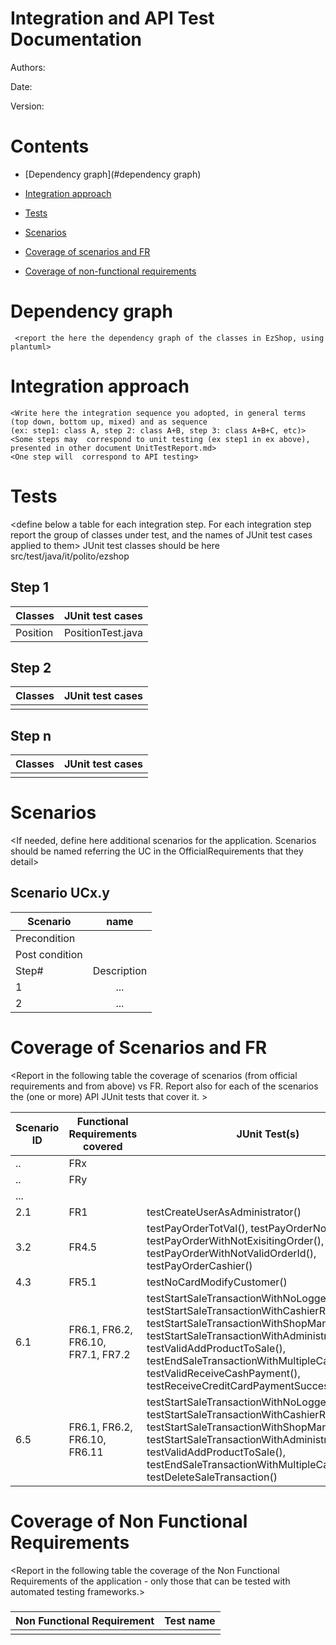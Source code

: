 # Integration and API Test Documentation

Authors:

Date:

Version:

# Contents

- [Dependency graph](#dependency graph)

- [Integration approach](#integration)

- [Tests](#tests)

- [Scenarios](#scenarios)

- [Coverage of scenarios and FR](#scenario-coverage)
- [Coverage of non-functional requirements](#nfr-coverage)



# Dependency graph 

     <report the here the dependency graph of the classes in EzShop, using plantuml>

# Integration approach

    <Write here the integration sequence you adopted, in general terms (top down, bottom up, mixed) and as sequence
    (ex: step1: class A, step 2: class A+B, step 3: class A+B+C, etc)> 
    <Some steps may  correspond to unit testing (ex step1 in ex above), presented in other document UnitTestReport.md>
    <One step will  correspond to API testing>



#  Tests

   <define below a table for each integration step. For each integration step report the group of classes under test, and the names of
     JUnit test cases applied to them> JUnit test classes should be here src/test/java/it/polito/ezshop

## Step 1
| Classes  | JUnit test cases |
|--|--|
|Position|PositionTest.java|


## Step 2
| Classes  | JUnit test cases |
|--|--|
|||


## Step n 

   

| Classes  | JUnit test cases |
|--|--|
|||




# Scenarios


<If needed, define here additional scenarios for the application. Scenarios should be named
 referring the UC in the OfficialRequirements that they detail>

## Scenario UCx.y

| Scenario |  name |
| ------------- |:-------------:|
|  Precondition     |  |
|  Post condition     |   |
| Step#        | Description  |
|  1     |  ... |
|  2     |  ... |



# Coverage of Scenarios and FR


<Report in the following table the coverage of  scenarios (from official requirements and from above) vs FR. 
Report also for each of the scenarios the (one or more) API JUnit tests that cover it. >




| Scenario ID | Functional Requirements covered    | JUnit  Test(s)                                                                                                                                                                                                                                                                                                                                 |
|-------------|------------------------------------|------------------------------------------------------------------------------------------------------------------------------------------------------------------------------------------------------------------------------------------------------------------------------------------------------------------------------------------------|
| ..          | FRx                                |                                                                                                                                                                                                                                                                                                                                                |
| ..          | FRy                                |                                                                                                                                                                                                                                                                                                                                                |
| ...         |                                    |                                                                                                                                                                                                                                                                                                                                                |
| 2.1         | FR1                                | testCreateUserAsAdministrator()                                                                                                                                                                                                                                                                                                                |
| 3.2         | FR4.5                              | testPayOrderTotVal(), testPayOrderNotIssued(), testPayOrderWithNotExisitingOrder(), testPayOrderWithNotValidOrderId(), testPayOrderCashier()                                                                                                                                                                                                   |
| 4.3         | FR5.1                              | testNoCardModifyCustomer()                                                                                                                                                                                                                                                                                                                     |
| 6.1         | FR6.1, FR6.2, FR6.10, FR7.1, FR7.2 | testStartSaleTransactionWithNoLoggedUser(), testStartSaleTransactionWithCashierRights(), testStartSaleTransactionWithShopManagerRights(), testStartSaleTransactionWithAdministratorRights(), testValidAddProductToSale(), testEndSaleTransactionWithMultipleCalls(), testValidReceiveCashPayment(), testReceiveCreditCardPaymentSuccessfully() |
| 6.5         | FR6.1, FR6.2, FR6.10, FR6.11       | testStartSaleTransactionWithNoLoggedUser(), testStartSaleTransactionWithCashierRights(), testStartSaleTransactionWithShopManagerRights(), testStartSaleTransactionWithAdministratorRights(), testValidAddProductToSale(), testEndSaleTransactionWithMultipleCalls(), testDeleteSaleTransaction()                                               |



# Coverage of Non Functional Requirements


<Report in the following table the coverage of the Non Functional Requirements of the application - only those that can be tested with automated testing frameworks.>


### 

| Non Functional Requirement | Test name |
| -------------------------- | --------- |
|                            |           |

